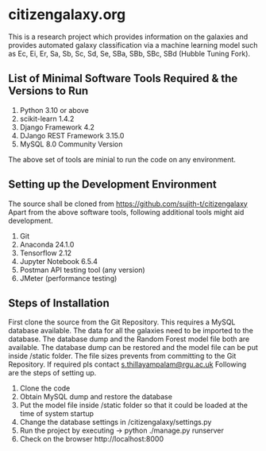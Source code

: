 # citizengalaxy.org

This is a research project which provides information on the galaxies and provides automated galaxy classification via a machine learning model such as Ec, Ei, Er, Sa, Sb, Sc, Sd, Se, SBa, SBb, SBc, SBd (Hubble Tuning Fork). 

## List of Minimal Software Tools Required & the Versions to Run
1. Python 3.10 or above
2. scikit-learn 1.4.2
3. Django Framework 4.2
4. DJango REST Framework 3.15.0
5. MySQL 8.0 Community Version

The above set of tools are minial to run the code on any environment.

## Setting up the Development Environment
The source shall be cloned from https://github.com/sujith-t/citizengalaxy Apart from the above software tools, following additional tools might aid development.
1. Git
2. Anaconda 24.1.0
3. Tensorflow 2.12
4. Jupyter Notebook 6.5.4
5. Postman API testing tool (any version)
6. JMeter (performance testing)

## Steps of Installation
First clone the source from the Git Repository. This requires a MySQL database available. The data for all the galaxies need to be imported to the database. The database dump and the Random Forest model file both are available. The database dump can be restored and the model file can be put inside /static folder. The file sizes prevents from committing to the Git Repository. If required pls contact s.thillayampalam@rgu.ac.uk Following are the steps of setting up.
1. Clone the code
2. Obtain MySQL dump and restore the database
3. Put the model file inside /static folder so that it could be loaded at the time of system startup
4. Change the database settings in /citizengalaxy/settings.py
5. Run the project by executing -> python ./manage.py runserver
6. Check on the browser http://localhost:8000
